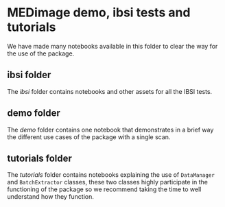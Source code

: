 # MEDimage demo, ibsi tests and tutorials

We have made many notebooks available in this folder to clear the way for the use of the package.

## ibsi folder

The *ibsi* folder contains notebooks and other assets for all the IBSI tests.

## demo folder

The *demo* folder contains one notebook that demonstrates in a brief way the different use cases of the package with a single scan.

## tutorials folder

The *tutorials* folder contains notebooks explaining the use of ``DataManager`` and ``BatchExtractor`` classes, these two classes highly participate in the functioning of the package so we recommend taking the time to well understand how they function.